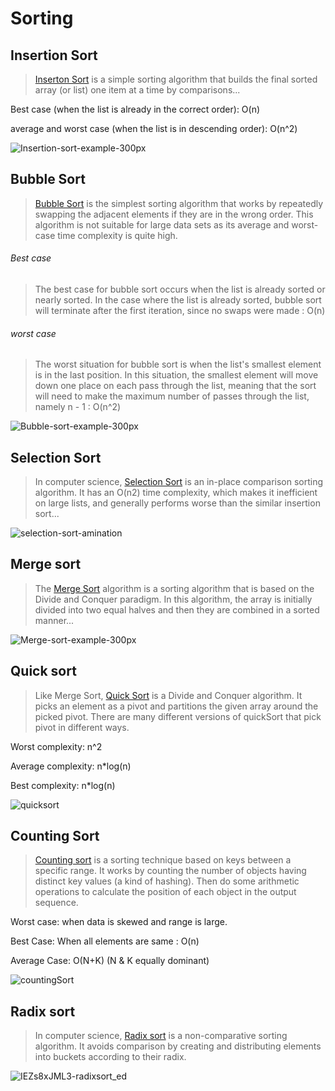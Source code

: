 # Sorting

## Insertion Sort
> [Inserton Sort](https://www.geeksforgeeks.org/insertion-sort/) 
 is a simple sorting algorithm that builds the final sorted array (or list) one item at a time by comparisons...

Best case (when the list is already in the correct order): O(n)

average and worst case (when the list is in descending order): O(n^2)

![Insertion-sort-example-300px](https://user-images.githubusercontent.com/108394058/205162632-88f31337-a2e9-480e-adee-48b8efdf5680.gif)

## Bubble Sort
> [Bubble Sort](https://www.geeksforgeeks.org/bubble-sort/)
is the simplest sorting algorithm that works by repeatedly swapping the adjacent elements if they are in the wrong order. This algorithm is not suitable for large data sets as its average and worst-case time complexity is quite high.

###### Best case 
> The best case for bubble sort occurs when the list is already sorted or nearly sorted. In the case where the list is already sorted, bubble sort will terminate after the first iteration, since no swaps were made : O(n)

###### worst case
> The worst situation for bubble sort is when the list's smallest element is in the last position. In this situation, the smallest element will move down one place on each pass through the list, meaning that the sort will need to make the maximum number of passes through the list, namely n - 1 : O(n^2)

![Bubble-sort-example-300px](https://user-images.githubusercontent.com/108394058/207931294-208f5fe8-7061-489c-9836-24e2c69b292d.gif)

## Selection Sort
> In computer science, [Selection Sort](https://www.geeksforgeeks.org/selection-sort/) is an in-place comparison sorting algorithm. It has an O(n2) time complexity, which makes it inefficient on large lists, and generally performs worse than the similar insertion sort...

![selection-sort-amination](https://user-images.githubusercontent.com/108394058/205165479-571f3d1e-4a6f-49e5-9704-b7a84bfb343c.gif)

## Merge sort
> The [Merge Sort](https://www.geeksforgeeks.org/merge-sort/) algorithm is a sorting algorithm that is based on the Divide and Conquer paradigm. In this algorithm, the array is initially divided into two equal halves and then they are combined in a sorted manner...

![Merge-sort-example-300px](https://user-images.githubusercontent.com/108394058/206577029-d01fafb6-9ee3-49cf-81d1-9671bff341cd.gif)

## Quick sort
> Like Merge Sort, [Quick Sort](https://www.geeksforgeeks.org/quick-sort/) is a Divide and Conquer algorithm. It picks an element as a pivot and partitions the given array around the picked pivot. There are many different versions of quickSort that pick pivot in different ways. 

Worst complexity: n^2

Average complexity: n*log(n)

Best complexity: n*log(n)

![quicksort](https://user-images.githubusercontent.com/108394058/208423135-b68ef880-d2cc-43fd-af93-cfc8b923233d.gif)

## Counting Sort
> [Counting sort](https://www.geeksforgeeks.org/counting-sort/) is a sorting technique based on keys between a specific range. It works by counting the number of objects having distinct key values (a kind of hashing). Then do some arithmetic operations to calculate the position of each object in the output sequence. 

Worst case: when data is skewed and range is large.

Best Case: When all elements are same : O(n)

Average Case: O(N+K) (N & K equally dominant)

![countingSort](https://user-images.githubusercontent.com/108394058/208434695-9b0a6f9e-d533-4ace-a012-3db4976a5ee7.gif)


## Radix sort
> In computer science, [Radix sort](https://www.geeksforgeeks.org/radix-sort/)
 is a non-comparative sorting algorithm. It avoids comparison by creating and distributing elements into buckets according to their radix.

![IEZs8xJML3-radixsort_ed](https://user-images.githubusercontent.com/108394058/207691756-3ed33651-0400-440b-a993-d4b4c1554696.png)
